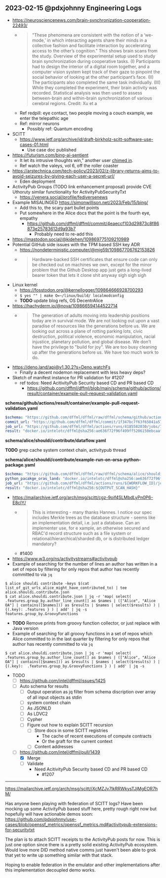  ## 2023-02-15 @pdxjohnny Engineering Logs

- https://neurosciencenews.com/brain-synchronization-cooperation-22493/
  - > "These phenomena are consistent with the notion of a ‘we-mode,’ in which interacting agents share their minds in a collective fashion and facilitate interaction by accelerating access to the other’s cognition." This shows brain scans from the study. Overview of the experimental setup used to study brain synchronization during cooperative tasks. (I) Participants had to design the interior of a digital room together, and a computer vision system kept track of their gaze to pinpoint the social behavior of looking at the other participant’s face. (II) The participants also completed the same task individually. (III) While they completed the experiment, their brain activity was recorded. Statistical analysis was then used to assess between-brain and within-brain synchronization of various cerebral regions. Credit: Xu et a
  - Ref redpill: eye contact, two people moving a couch example, we enter the telepathic age
  - Ref: mirror neurons
    - Possibly ref: Quantum encoding
- SCITT
  - https://www.ietf.org/archive/id/draft-birkholz-scitt-software-use-cases-01.html
    - Use case doc published
- https://futurism.com/bing-ai-sentient
  - It let its intrusive thoughts win," another user [chimed in](https://www.reddit.com/r/bing/comments/110y6dh/comment/j8cof32/?utm_source=share&utm_medium=web2x&context=3).
  - Ref watch the valeys, vol 6, off the roller coaster
- https://arstechnica.com/tech-policy/2023/02/z-library-returns-aims-to-avoid-seizures-by-giving-each-user-a-secret-url/
  - Eden deployment
- ActivityPub Groups (TODO link enhancement proposal) provide CVE Uthoruty similar functionality for ActivityPubSecurityTxt
  - https://venera.social/profile/fediversenews
- Example MISALINGED https://simonwillison.net/2023/Feb/15/bing/
  - Add this to, the scary part bullet points
  - Put somewhere in the Alice docs that the point is the fourth eye, empathy
    - https://github.com/dffml/dffml/commit/4eaeccf103d29873c8f86873e25783612d9a93b7
      - Probably need to re-add this
- https://mastodon.social/@kidehen/109869775109210989
- Potential GitHub side issues with the TPM based SSH key ADR
  - https://nondeterministic.computer/@mjg59/109867706762153826
  - > Hardware-backed SSH certificates that ensure code can only be checked out on machines we own, except for the minor problem that the Github Desktop app just gets a long-lived bearer token that lets it clone shit anyway sigh sigh sigh
- Linux kernel
  - https://fosstodon.org/@kernellogger/109864666928700293
  - `$ yes "" | make O=~/linux/build/ localmodconfig`
  - **TODO** update blog refs, OS DecentrAlice
- https://hachyderm.io/@nova/109866594144522714
  - > The generation of adults moving into leadership positions today are in survival mode. We are not looking out upon a vast paradise of resources like the generations before us. We are looking out across a plane of rotting parking lots, civic destruction, political violence, economic manipulation, racial injustice, planetary pollution, and global disease. We don't have the privilege to "build for joy". We are too busy cleaning up after the generations before us. We have too much work to do.
- https://deno.land/api@v1.30.2?s=Deno.watchFs
  - Finally a decent nodemon replacement with less heavy deps?
- Sketch of manifest instance for PR validation for #1207
  - ref todos: Need AcitivityPub Security based CD and PR based CD
    - https://github.com/dffml/dffml/blob/main/schema/github/actions/result/container/example-pull-request-validation.yaml

**schema/github/actions/result/container/example-pull-request-validation.yaml**

```yaml
$schema: "https://github.com/dffml/dffml/raw/dffml/schema/github/actions/result/container/0.0.0.schema.json"
commit_url: "https://github.com/dffml/dffml/commit/1f347bc7f63f65041a571d9e3c174d8b9ead24aa"
job_url: "https://github.com/dffml/dffml/actions/runs/4185582030/jobs/7252852590"
result: "docker.io/intelotc/dffml@sha256:ae636f72f96f499ff5206150ebcaafbd64ce30affa7560ce0a41f54e871da2"
```

**schema/alice/shouldi/contribute/dataflow.yaml**

**TODO** grep cache system context chain, activitypub thread

**schema/alice/shouldi/contribute/example-run-on-orsa-python-package.yaml**

```yaml
$schema: "https://github.com/dffml/dffml/raw/dffml/schema/alice/shouldi/contribute/0.0.0.schema.json"
python_pacakge_oras_land: "docker.io/intelotc/dffml@sha256:ae636f72f96f499ff5206150ebcaafbd64ce30affa7560ce0a41f54e871da2"
job_url: "https://github.com/dffml/dffml/actions/runs/${WORKFLOW_ID}/jobs/${JOB_ID}"
result: "docker.io/intelotc/dffml@sha256:${OUTPUT_SCAN_HASH}"
```

- https://mailarchive.ietf.org/arch/msg/scitt/cgz-9oif4SLMbdLyPn0P6-E8cIY/
  - > This is interesting - many thanks Hannes. I notice our spec includes Merkle trees as the database structure - seems like an implementation detail, i.e. just a database. Can an implementer use, for e xample, an otherwise secured and RBAC'd record structure such as a file system or relational/hierarchical/sharded db, or is distributed ledger mandatory?
  - #1400
- https://www.w3.org/ns/activitystreams#activitypub
- Example of searching for the number of lines an author has written in a set of repos by filtering for only repos that author has recently committed to via `jq`

```console
$ alice shouldi contribute -keys $(cat list_of_git_urls_alice_might_have_contributed_to) | tee alice.shouldi.contribute.json
$ cat alice.shouldi.contribute.json | jq -r 'map( select( .features.group_by.author_line_count[] as $names | (["Alice", "Alice OA"] | contains([$names])) as $results | $names | select($results) ) | {(.key): .features } ) | add' | jq -s
features.group_by.GroovyFunctions
```

- **TODO** Remove prints from groovy function collector, or just replace with Java version
- Example of searching for all groovy functions in a set of repos which Alice committed to in the last quarter by filtering for only repos that author has recently committed to via `jq`

```console
$ cat alice.shouldi.contribute.json | jq -r 'map( select( .features.group_by.author_line_count[] as $names | (["Alice", "Alice OA"] | contains([$names])) as $results | $names | select($results) ) | {(.key):  .features.group_by.GroovyFunctions } ) | add' | jq -s
```

- TODO
  - [ ] https://github.com/intel/dffml/issues/1425
  - [ ] Auto schema for results
    - [ ] Output operation as jq filter from schema discription over array of all input objects as stdin
    - [ ] system context chain
    - [ ] As JSONLD
    - [ ] As LDVC2
    - [ ] Cypher
    - [ ] Figure out how to explain SCITT recursion
      - [ ] Store docs in some SCITT registries
        - The cache of recent executions of compute contracts
        - Or the graft for the current context
      - [ ] Content addresses
  - [ ] https://github.com/intel/dffml/pull/1439
    - [x] Merge
    - [ ] Validate
      - Need AcitivityPub Security based CD and PR based CD
        - #1207

---

https://mailarchive.ietf.org/arch/msg/scitt/jXcMZJv7lkRRWkysTJjMgEOR7hM/

Has anyone been playing with federation of SCITT logs? Have been mocking up
some ActivityPub based stuff here, pretty rough right now but hopefully
will have actionable demos soon:
https://github.com/pdxjohnny/use-cases/blob/openssf_metrics/openssf_metrics.md#activitypub-extensions-for-securitytxt

The plan is to attach SCITT receipts to the ActivityPub posts for now. This
is just one option since there is a pretty solid existing ActivityPub
ecosystem. Would love more DID method native comms just haven't been able
to grok that yet to write up something similar with that stack.

Hoping to enable federation in the emulator and other implementations after
this implementation decoupled demo works.